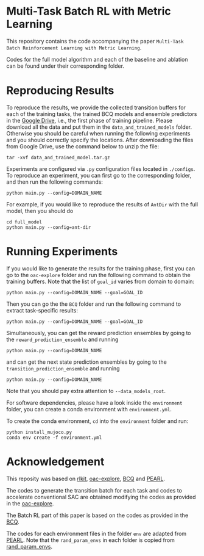 # Multi-Task Batch RL with Metric Learning

This repository contains the code accompanying the paper ```Multi-Task Batch Reinforcement Learning with Metric Learning```.

Codes for the full model algorithm and each of the baseline and ablation can be found under their corresponding folder.

# Reproducing Results

To reproduce the results, we provide the collected transition buffers for each of the training tasks, the trained BCQ models and ensemble predictors in the [Google Drive](https://drive.google.com/file/d/1YqskGjcPURHs-Al3wGs4ddVKBcw6np5q/view?usp=sharing), i.e., the first phase of training pipeline. Please download all the data and put them in the ```data_and_trained_models``` folder. Otherwise you should be careful when running the following experiments and you should correctly specify the locations. After downloading the files from Google Drive, use the command below to unzip the file:

```
tar -xvf data_and_trained_model.tar.gz
```

Experiments are configured via `.py` configuration files located in `./configs`. To reproduce an experiment, you can first go to the corresponding folder, and then run the following commands:

```
python main.py --config=DOMAIN_NAME
```

For example, if you would like to reproduce the results of ``AntDir`` with the full model, then you should do 

```
cd full_model
python main.py --config=ant-dir
```

# Running Experiments

If you would like to generate the results for the training phase, first you can go to the ``oac-explore`` folder and run the following command to obtain the training buffers. Note that the list of ``goal_id`` varies from domain to domain:

```
python main.py --config=DOMAIN_NAME --goal=GOAL_ID
```

Then you can go the the ``BCQ`` folder and run the following command to extract task-specific results:

```
python main.py --config=DOMAIN_NAME --goal=GOAL_ID
```

Simultaneously, you can get the reward prediction ensembles by going to the ``reward_prediction_ensemble`` and running

```
python main.py --config=DOMAIN_NAME
```

and can get the next state prediction ensembles by going to the ``transition_prediction_ensemble`` and running

```
python main.py --config=DOMAIN_NAME
```

Note that you should pay extra attention to ``--data_models_root``.

For software dependencies, please have a look inside the ```environment``` folder, you can create a conda environment with ```environment.yml```.

To create the conda environment, ```cd``` into the ```environment``` folder and run:

```
python install_mujoco.py
conda env create -f environment.yml
```

# Acknowledgement

This reposity was based on [rlkit](https://github.com/vitchyr/rlkit), [oac-explore](https://github.com/microsoft/oac-explore), [BCQ](https://github.com/sfujim/BCQ/tree/master/continuous_BCQ) and [PEARL](https://github.com/katerakelly/oyster).

The codes to generate the transition batch for each task and codes to accelerate conventional SAC are obtained modifying the codes as provided in the [oac-explore](https://github.com/microsoft/oac-explore).

The Batch RL part of this paper is based on the codes as provided in the [BCQ](https://github.com/sfujim/BCQ/tree/master/continuous_BCQ).

The codes for each environment files in the folder ``env`` are adapted from [PEARL](https://github.com/katerakelly/oyster). Note that the ``rand_param_envs`` in each folder is copied from [rand_param_envs](https://github.com/dennisl88/rand_param_envs/tree/4d1529d61ca0d65ed4bd9207b108d4a4662a4da0).
